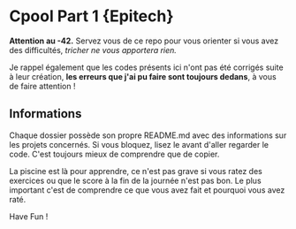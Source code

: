 # Cpool Part 1 {Epitech}

**Attention au -42.** Servez vous de ce repo pour vous orienter si vous avez des difficultés, *tricher ne vous apportera rien.*

Je rappel également que les codes présents ici n'ont pas été corrigés suite à leur création, **les erreurs que j'ai pu faire sont toujours dedans**, à vous de faire attention !

## Informations

Chaque dossier possède son propre README.md avec des informations sur les projets concernés. Si vous bloquez, lisez le avant d'aller regarder le code. C'est toujours mieux de comprendre que de copier.

La piscine est là pour apprendre, ce n'est pas grave si vous ratez des exercices ou que le score à la fin de la journée n'est pas bon. Le plus important c'est de comprendre ce que vous avez fait et pourquoi vous avez raté.

Have Fun !